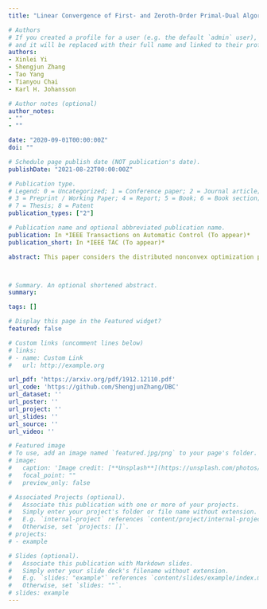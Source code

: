 ```yaml
---
title: "Linear Convergence of First- and Zeroth-Order Primal-Dual Algorithms for Distributed Nonconvex Optimization"

# Authors
# If you created a profile for a user (e.g. the default `admin` user), write the username (folder name) here 
# and it will be replaced with their full name and linked to their profile.
authors:
- Xinlei Yi
- Shengjun Zhang
- Tao Yang
- Tianyou Chai
- Karl H. Johansson

# Author notes (optional)
author_notes:
- ""
- ""

date: "2020-09-01T00:00:00Z"
doi: ""

# Schedule page publish date (NOT publication's date).
publishDate: "2021-08-22T00:00:00Z"

# Publication type.
# Legend: 0 = Uncategorized; 1 = Conference paper; 2 = Journal article;
# 3 = Preprint / Working Paper; 4 = Report; 5 = Book; 6 = Book section;
# 7 = Thesis; 8 = Patent
publication_types: ["2"]

# Publication name and optional abbreviated publication name.
publication: In *IEEE Transactions on Automatic Control (To appear)*
publication_short: In *IEEE TAC (To appear)*

abstract: This paper considers the distributed nonconvex optimization problem of minimizing a global cost function formed by a sum of local cost functions by using local information exchange.  We first propose a distributed first-order primal-dual algorithm. We show that it converges sublinearly to a stationary point if each local cost function is smooth and linearly to a global optimum under an additional condition that the global cost function satisfies the Polyak-{\L}ojasiewicz condition. This condition is weaker than strong convexity, which is a standard condition for proving linear convergence of distributed optimization algorithms, and the global minimizer is not necessarily unique. Motivated by the situations where the gradients are unavailable, we then propose a distributed  zeroth-order algorithm, derived from the proposed distributed first-order algorithm by using a deterministic gradient estimator, and show that it has the same convergence properties as the proposed first-order algorithm  under the same conditions. The theoretical results are illustrated by numerical simulations.



# Summary. An optional shortened abstract.
summary:

tags: []

# Display this page in the Featured widget?
featured: false

# Custom links (uncomment lines below)
# links:
# - name: Custom Link
#   url: http://example.org

url_pdf: 'https://arxiv.org/pdf/1912.12110.pdf'
url_code: 'https://github.com/ShengjunZhang/DBC'
url_dataset: ''
url_poster: ''
url_project: ''
url_slides: ''
url_source: ''
url_video: ''

# Featured image
# To use, add an image named `featured.jpg/png` to your page's folder. 
# image:
#   caption: 'Image credit: [**Unsplash**](https://unsplash.com/photos/pLCdAaMFLTE)'
#   focal_point: ""
#   preview_only: false

# Associated Projects (optional).
#   Associate this publication with one or more of your projects.
#   Simply enter your project's folder or file name without extension.
#   E.g. `internal-project` references `content/project/internal-project/index.md`.
#   Otherwise, set `projects: []`.
# projects:
# - example

# Slides (optional).
#   Associate this publication with Markdown slides.
#   Simply enter your slide deck's filename without extension.
#   E.g. `slides: "example"` references `content/slides/example/index.md`.
#   Otherwise, set `slides: ""`.
# slides: example
---
```


<!-- {{% callout note %}}
Click the *Cite* button above to demo the feature to enable visitors to import publication metadata into their reference management software.
{{% /callout %}}

{{% callout note %}}
Create your slides in Markdown - click the *Slides* button to check out the example.
{{% /callout %}}

Supplementary notes can be added here, including [code, math, and images](https://wowchemy.com/docs/writing-markdown-latex/). -->
